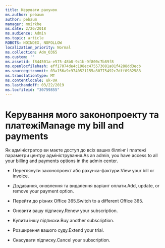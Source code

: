 ```yaml
---
title: Керувати рахунок
ms.author: pebaum
author: pebaum
manager: mnirkhe
ms.date: 2/26/2018
ms.audience: Admin
ms.topic: article
ROBOTS: NOINDEX, NOFOLLOW
localization_priority: Normal
ms.collection: Adm_O365
ms.custom: ''
ms.assetid: f844501a-e575-48b8-9c1b-9f800c7b89f8
ms.openlocfilehash: eff17074de4c198ec475573081a01f4288dd3ecb
ms.sourcegitcommit: 03a156a9c9740521155a30775492c7dff0982588
ms.translationtype: MT
ms.contentlocale: uk-UA
ms.lasthandoff: 03/22/2019
ms.locfileid: "30759855"
---
```

# <a name="manage-my-bill-and-payments"></a><span data-ttu-id="f8c82-102">Керування мого законопроекту та платежі</span><span class="sxs-lookup"><span data-stu-id="f8c82-102">Manage my bill and payments</span></span>

<span data-ttu-id="f8c82-103">Як адміністратор ви маєте доступ до всіх ваших біллінг і платежі параметри центру адміністрування.</span><span class="sxs-lookup"><span data-stu-id="f8c82-103">As an admin, you have access to all your billing and payments options in the admin center.</span></span>
  
- <span data-ttu-id="f8c82-104">Переглянути законопроект або рахунка-фактури.</span><span class="sxs-lookup"><span data-stu-id="f8c82-104">View your bill or invoice.</span></span>
    
- <span data-ttu-id="f8c82-105">Додавання, оновлення та видалення варіант оплати.</span><span class="sxs-lookup"><span data-stu-id="f8c82-105">Add, update, or remove your payment option.</span></span>
    
- <span data-ttu-id="f8c82-106">Перейти до різних Office 365.</span><span class="sxs-lookup"><span data-stu-id="f8c82-106">Switch to a different Office 365.</span></span>
    
- <span data-ttu-id="f8c82-107">Оновити вашу підписку.</span><span class="sxs-lookup"><span data-stu-id="f8c82-107">Renew your subscription.</span></span>
    
- <span data-ttu-id="f8c82-108">Купити іншу підписки.</span><span class="sxs-lookup"><span data-stu-id="f8c82-108">Buy another subscription.</span></span>
    
- <span data-ttu-id="f8c82-109">Розширення вашого суду.</span><span class="sxs-lookup"><span data-stu-id="f8c82-109">Extend your trial.</span></span>
    
- <span data-ttu-id="f8c82-110">Скасувати підписку.</span><span class="sxs-lookup"><span data-stu-id="f8c82-110">Cancel your subscription.</span></span>
    

